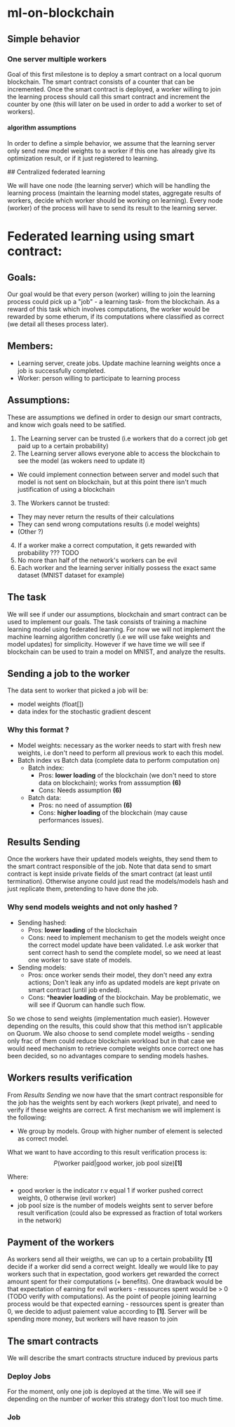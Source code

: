 # ml-on-blockchain

## Simple behavior

### One server multiple workers

Goal of this first milestone is to deploy a smart contract on a local quorum blockchain.
The smart contract consists of a counter that can be incremented.
Once the smart contract is deployed, a worker willing to join the learning process should call this smart contract and
increment the counter by one (this will later on be used in order to add a worker to set of workers).

#### algorithm assumptions

In order to define a simple behavior, we assume that the learning server only send new model weights to a worker if this
one has already give its optimization result, or if it just registered to learning.


## Centralized federated learning

We will have one node (the learning server) which will be handling the learning process (maintain the learning model
states, aggregate results of workers, decide which worker should be working on learning). Every node (worker) of the
process will have to send its result to the learning server.

# Federated learning using smart contract:

## Goals:

Our goal would be that every person (worker) willing to join the learning process could pick up a "job" - a learning
task- from the blockchain. As a reward of this task which involves computations, the worker would be rewarded by some
etherum, if its computations where classified as correct (we detail all theses process later).

## Members:

- Learning server, create jobs. Update machine learning weights once a job is successfully completed.
- Worker: person willing to participate to learning process

## Assumptions:

These are assumptions we defined in order to design our smart contracts, and know wich goals need to be satified.

1. The Learning server can be trusted (i.e workers that do a correct job get paid up to a certain probability)
2. The Learning server allows everyone able to access the blockchain to see the model (as wokers need to update it)
  - We could implement connection between server and model such that model is not sent on blockchain, but at this point there isn't much justification of using a blockchain
3. The Workers cannot be trusted:
  - They may never return the results of their calculations
  - They can send wrong computations results (i.e model weights)
  - (Other ?)
4. If a worker make a correct computation, it gets rewarded with probability ??? TODO
5. No more than half of the network's workers can be evil
6. Each worker and the learning server initially possess the exact same dataset (MNIST dataset for example)

## The task

We will see if under our assumptions, blockchain and smart contract can be used to implement our goals. The task consists of training a machine learning model using federated learning. For now we will not implement the machine learning algorithm concretly (i.e we will use fake weights and model updates) for simplicity. However if we have time we will see if blockchain can be used to train a model on MNIST, and analyze the results.


## Sending a job to the worker

The data sent to worker that picked a job will be:
- model weights (float[])
- data index for the stochastic gradient descent

### Why this format ?

- Model weights: necessary as the worker needs to start with fresh new weights, i.e don't need to perform all previous work to each this model.
- Batch index vs Batch data (complete data to perform computation on)
  - Batch index:
    - Pros: **lower loading** of the blockchain (we don't need to store data on blockchain); works from asssumption **(6)**
    - Cons: Needs assumption **(6)**
  - Batch data:
    - Pros: no need of assumption **(6)**
    - Cons: **higher loading** of the blockchain (may cause performances issues).

## Results Sending

Once the workers have their updated models weights, they send them to the smart contract responsible of the job. Note that data send to smart contract is kept inside private fields of the smart contract (at least until termination). Otherwise anyone could just read the models/models hash and just replicate them, pretending to have done the job.

### Why send models weights and not only hashed ?

- Sending hashed:
  - Pros: **lower loading** of the blockchain
  - Cons: need to implement mechanism to get the models weight once the correct model update have been validated. I.e ask worker that sent correct hash to send the complete model, so we need at least one worker to save state of models.
- Sending models:
  - Pros: once worker sends their model, they don't need any extra actions; Don't leak any info as updated models are kept private on smart contract (until job ended).
  - Cons: ***heavier loading** of the blockchain. May be problematic, we will see if Quorum can handle such flow.

So we chose to send weights (implementation much easier). However depending on the results, this could show that this method isn't applicable on Quorum. We also choose to send complete model weigths - sending only frac of them could reduce blockchain workload
but in that case we would need mechanism to retrieve complete weights once correct one has been decided, so no advantages
compare to sending models hashes.


## Workers results verification

From *Results Sending* we now have that the smart contract responsible for the job has the weights sent by each workers
(kept private), and need to verify if these weights are correct.
A first mechanism we will implement is the following:
- We group by models. Group with higher number of element is selected as correct model.

What we want to have according to this result verification process is:
$$P(\text{worker paid} | \text{good worker, job pool size})\textbf{[1]}$$

Where:
- good worker is the indicator r.v equal 1 if worker pushed correct weights, 0 otherwise (evil worker)
- job pool size is the number of models weights sent to server before result verification (could also be expressed as fraction of total workers in the network)

## Payment of the workers

As workers send all their weigths, we can up to a certain probability **[1]** decide if a worker did send a correct weight.
Ideally we would like to pay workers such that in expectation, good workers get rewarded the correct amount spent for
their computations (+ benefits). One drawback would be that expectation of earning for evil workers - ressources spent
would be > 0 (TODO verify with computations).
As the point of people joining learning process would be that expected earning - ressources spent is greater than 0,
we decide to adjust paiement value according to **[1]**. Server will be spending more money, but workers will have
reason to join

## The smart contracts

We will describe the smart contracts structure induced by previous parts

### Deploy Jobs

For the moment, only one job is deployed at the time. We will see if depending on the number of worker this strategy
don't lost too much time.

### Job
